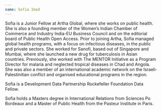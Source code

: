 ```yaml
---
name: Sofia Imad
---
```

Sofia is a Junior Fellow at Artha Global, where she works on public health. She is also a founding member of the Women’s Indian Chamber of Commerce and Industry India-EU Business Council and on the editorial board of Public Health Open Access. Prior to joining Artha, Sofia managed global health programs, with a focus on infectious diseases, in the public and private sectors. She worked for Sanofi, based out of Singapore and Mumbai, where she launched a new drug for tuberculosis in Asian countries. Previously, she worked with The MENTOR Initiative as a Program Director for malaria and neglected tropical diseases in Chad and Angola. She was also a member of an international academic network on the Israeli-Palestinitian conflict and organised educational programs in the region.

Sofia is a Development Data Partnership Rockefeller Foundation Data Fellow.

Sofia holds a Masters degree in International Relations from Sciences Po Bordeaux and a Master of Public Health from the Pasteur Institute in Paris.
